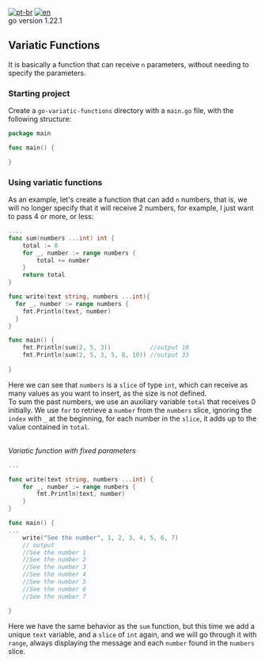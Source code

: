 [![pt-br](https://img.shields.io/badge/language-pt--br-green.svg)](https://github.com/kauemurakami/go-variatic-functions/blob/main/README.pt-br.md)
[![en](https://img.shields.io/badge/language-en-orange.svg)](https://github.com/kauemurakami/go-variatic-functions/blob/main/README.md)  
go version 1.22.1

## Variatic Functions
It is basically a function that can receive ```n``` parameters, without needing to specify the parameters.  

### Starting project
Create a ```go-variatic-functions``` directory with a ```main.go``` file, with the following structure:  
```go
package main

func main() {

}
```

### Using variatic functions
As an example, let's create a function that can add ```n``` numbers, that is, we will no longer specify that it will receive 2 numbers, for example, I just want to pass 4 or more, or less:  
```go
....
func sum(numbers ...int) int {
	total := 0
	for _, number := range numbers {
		total += number
	}
	return total
}

func write(text string, numbers ...int){
  for _, number := range numbers {
    fmt.Println(text, number)
  }
}

func main() {
	fmt.Println(sum(2, 5, 3))           //output 10
	fmt.Println(sum(2, 5, 3, 5, 8, 10)) //output 33
  
}
```
Here we can see that ```numbers``` is a ```slice``` of type ```int```, which can receive as many values ​​as you want to insert, as the size is not defined.  
To sum the past numbers, we use an auxiliary variable ```total``` that receives 0 initially.
We use ```for``` to retrieve a ```number``` from the ```numbers``` slice, ignoring the ```index``` with ```_``` at the beginning, for each number in the ```slice```, it adds up to the value contained in ```total```.<br/><br/>

*Variatic function with fixed parameters*  
```go
...

func write(text string, numbers ...int) {
	for _, number := range numbers {
		fmt.Println(text, number)
	}
}

func main() {
...
	write("See the number", 1, 2, 3, 4, 5, 6, 7)
	// output
	//See the number 1
	//See the number 2
	//See the number 3
	//See the number 4
	//See the number 5
	//See the number 6
	//See the number 7

}
```
Here we have the same behavior as the ```sum``` function, but this time we add a unique ```text``` variable, and a ```slice``` of ```int``` again, and we will go through it with ```range```, always displaying the message and each ```number``` found in the ```numbers``` slice.
